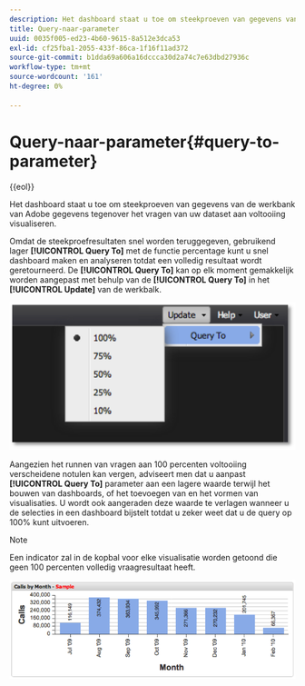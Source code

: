 ```yaml
---
description: Het dashboard staat u toe om steekproeven van gegevens van de werkbank van Adobe gegevens tegenover het vragen van uw dataset aan voltooiing visualiseren.
title: Query-naar-parameter
uuid: 0035f005-ed23-4b60-9615-8a512e3dca53
exl-id: cf25fba1-2055-433f-86ca-1f16f11ad372
source-git-commit: b1dda69a606a16dccca30d2a74c7e63dbd27936c
workflow-type: tm+mt
source-wordcount: '161'
ht-degree: 0%

---
```


# Query-naar-parameter{#query-to-parameter}

{{eol}}

Het dashboard staat u toe om steekproeven van gegevens van de werkbank van Adobe gegevens tegenover het vragen van uw dataset aan voltooiing visualiseren.

Omdat de steekproefresultaten snel worden teruggegeven, gebruikend lager **[!UICONTROL Query To]** met de functie percentage kunt u snel dashboard maken en analyseren totdat een volledig resultaat wordt geretourneerd. De **[!UICONTROL Query To]** kan op elk moment gemakkelijk worden aangepast met behulp van de **[!UICONTROL Query To]** in het **[!UICONTROL Update]** van de werkbalk.

![](assets/query_to.png)

Aangezien het runnen van vragen aan 100 percenten voltooiing verscheidene notulen kan vergen, adviseert men dat u aanpast **[!UICONTROL Query To]** parameter aan een lagere waarde terwijl het bouwen van dashboards, of het toevoegen van en het vormen van visualisaties. U wordt ook aangeraden deze waarde te verlagen wanneer u de selecties in een dashboard bijstelt totdat u zeker weet dat u de query op 100% kunt uitvoeren.

>[!NOTE]
>
>Een indicator zal in de kopbal voor elke visualisatie worden getoond die geen 100 percenten volledig vraagresultaat heeft.

![](assets/query_to2.png)
